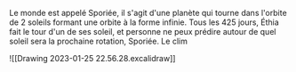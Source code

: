 Le monde est appelé Sporiée, il s'agit d'une planète qui tourne dans l'orbite de 2 soleils formant une orbite à la forme infinie. Tous les 425 jours, Éthia fait le tour d'un de ses soleil, et personne ne peux prédire autour de quel soleil sera la prochaine rotation, Sporiée. Le clim

![[Drawing 2023-01-25 22.56.28.excalidraw]]

